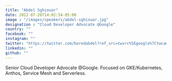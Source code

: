 ```yaml
---
title: "Abdel Sghiouar"
date: 2022-07-26T14:02:54-05:00
image : "/images/speakers/abdel-sghiouar.jpg"
designation : "Cloud Developer Advocate @Google"
country: ""
facebook: ""
instagram: ""
twitter: "https://twitter.com/boredabdel?ref_src=twsrc%5Egoogle%7Ctwcamp%5Eserp%7Ctwgr%5Eauthor"
linkedin: ""
github: ""
---
```


Senior Cloud Developer Advocate @Google. Focused on GKE/Kubernetes, Anthos, Service Mesh and Serverless.
